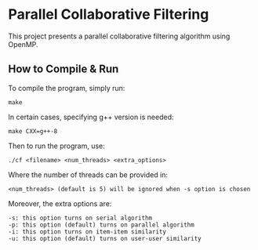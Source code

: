 # Parallel Collaborative Filtering
This project presents a parallel collaborative filtering algorithm using OpenMP.

## How to Compile & Run
To compile the program, simply run:
```
make
```
In certain cases, specifying g++ version is needed:
```
make CXX=g++-8
```
Then to run the program, use:
```
./cf <filename> <num_threads> <extra_options>
```
Where the number of threads can be provided in:
```
<num_threads> (default is 5) will be ignored when -s option is chosen
```
Moreover, the extra options are:
```
-s: this option turns on serial algorithm
-p: this option (default) turns on parallel algorithm
-i: this option turns on item-item similarity
-u: this option (default) turns on user-user similarity
```